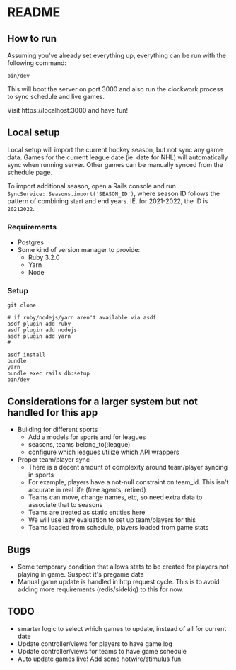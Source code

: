 # README

## How to run

Assuming you've already set everything up, everything can be run with the following command:

```
bin/dev
```

This will boot the server on port 3000 and also run the clockwork process to sync schedule and live games.

Visit https://localhost:3000 and have fun!

## Local setup

Local setup will import the current hockey season, but not sync any game data. Games for the current league date (ie. date for NHL) will automatically sync when running server. Other games can be manually synced from the schedule page.

To import additional season, open a Rails console and run `SyncService::Seasons.import('SEASON_ID')`, where season ID follows the pattern of combining start and end years. IE. for 2021-2022, the ID is `20212022`.

### Requirements

* Postgres
* Some kind of version manager to provide:
  - Ruby 3.2.0
  - Yarn
  - Node

### Setup

```
git clone

# if ruby/nodejs/yarn aren't available via asdf
asdf plugin add ruby
asdf plugin add nodejs
asdf plugin add yarn
# 

asdf install
bundle
yarn
bundle exec rails db:setup
bin/dev
```

## Considerations for a larger system but not handled for this app

* Building for different sports
  - Add a models for sports and for leagues
  - seasons, teams belong_to(:league)
  - configure which leagues utilize which API wrappers
* Proper team/player sync
  - There is a decent amount of complexity around team/player syncing in sports
  - For example, players have a not-null constraint on team_id. This isn't accurate in real life (free agents, retired)
  - Teams can move, change names, etc, so need extra data to associate that to seasons
  - Teams are treated as static entities here
  - We will use lazy evaluation to set up team/players for this
  - Teams loaded from schedule, players loaded from game stats

## Bugs

* Some temporary condition that allows stats to be created for players not playing in game. Suspect it's pregame data
* Manual game update is handled in http request cycle. This is to avoid adding more requirements (redis/sidekiq) to this for now.

## TODO

* smarter logic to select which games to update, instead of all for current date
* Update controller/views for players to have game log
* Update controller/views for teams to have game schedule
* Auto update games live! Add some hotwire/stimulus fun
